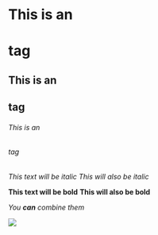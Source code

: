 # This is an <h1> tag
## This is an <h2> tag
###### This is an <h6> tag

*This text will be italic*
_This will also be italic_

**This text will be bold**
__This will also be bold__

_You **can** combine them_

<img src="{{site.url}}/images/figure1.1.png" style="display: block; margin: auto;" />
